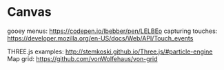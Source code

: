 # Canvas
gooey menus: https://codepen.io/lbebber/pen/LELBEo
capturing touches: https://developer.mozilla.org/en-US/docs/Web/API/Touch_events


THREE.js examples: http://stemkoski.github.io/Three.js/#particle-engine 
Map grid: https://github.com/vonWolfehaus/von-grid